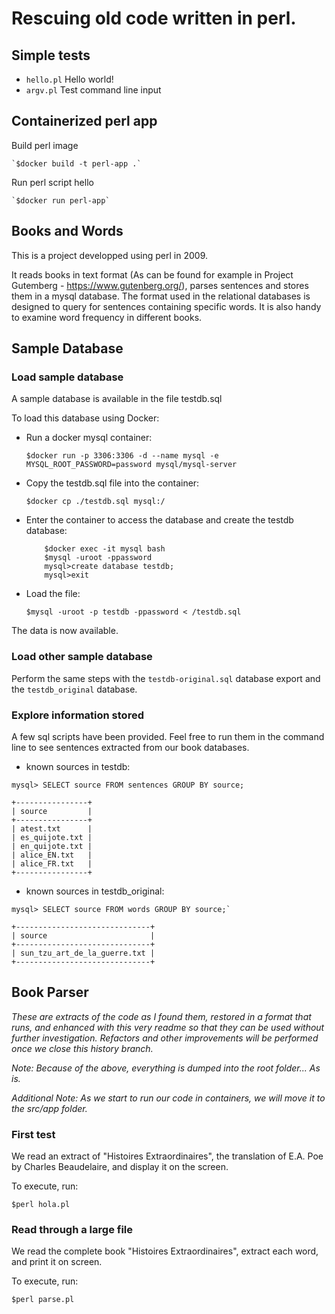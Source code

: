 # Rescuing old code written in perl.

## Simple tests

- `hello.pl` Hello world!
- `argv.pl` Test command line input

## Containerized perl app

Build perl image

	`$docker build -t perl-app .`

Run perl script hello

	`$docker run perl-app`


## Books and Words

This is a project developped using perl in 2009.

It reads books in text format (As can be found for example in Project Gutemberg - https://www.gutenberg.org/), parses sentences and stores them in a mysql database. The format used in the relational databases is designed to query for sentences containing specific words. It is also handy to examine word frequency in different books.

## Sample Database

### Load sample database

A sample database is available in the file testdb.sql

To load this database using Docker:

- Run a docker mysql container:


	`$docker run -p 3306:3306 -d --name mysql -e MYSQL_ROOT_PASSWORD=password mysql/mysql-server`
	
- Copy the testdb.sql file into the container:


	`$docker cp ./testdb.sql mysql:/`
	
- Enter the container to access the database and create the testdb database:


	```
		$docker exec -it mysql bash
		$mysql -uroot -ppassword
		mysql>create database testdb;
		mysql>exit
	```
	
- Load the file:


	`$mysql -uroot -p testdb -ppassword < /testdb.sql`
	

The data is now available.


### Load other sample database

Perform the same steps with the `testdb-original.sql` database export and the `testdb_original` database.


### Explore information stored

A few sql scripts have been provided. Feel free to run them in the command line to see sentences extracted from our book databases.

- known sources in testdb: 

```
mysql> SELECT source FROM sentences GROUP BY source;

+----------------+
| source         |
+----------------+
| atest.txt      |
| es_quijote.txt |
| en_quijote.txt |
| alice_EN.txt   |
| alice_FR.txt   |
+----------------+
```

- known sources in testdb_original: 


```
mysql> SELECT source FROM words GROUP BY source;`

+------------------------------+
| source                       |
+------------------------------+
| sun_tzu_art_de_la_guerre.txt |
+------------------------------+
```

## Book Parser

*These are extracts of the code as I found them, restored in a format that runs, and enhanced with this very readme so that they can be used without further investigation. Refactors and other improvements will be performed once we close this history branch.*

*Note: Because of the above, everything is dumped into the root folder... As is.*

*Additional Note: As we start to run our code in containers, we will move it to the src/app folder.*

### First test

 We read an extract of "Histoires Extraordinaires", the translation of E.A. Poe by Charles Beaudelaire, and display it on the screen.

To execute, run:

`$perl hola.pl`

### Read through a large file

We read the complete book "Histoires Extraordinaires", extract each word, and print it on screen.

To execute, run:

`$perl parse.pl`